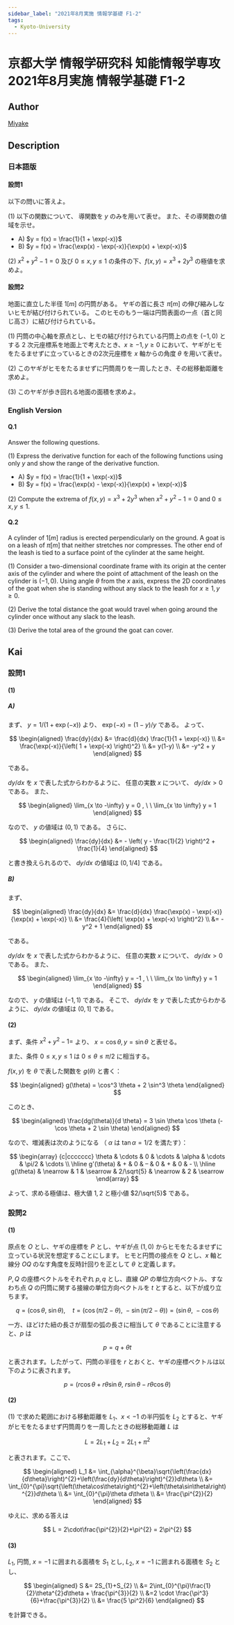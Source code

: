 ```yaml
---
sidebar_label: "2021年8月実施 情報学基礎 F1-2"
tags:
  - Kyoto-University
---
```

# 京都大学 情報学研究科 知能情報学専攻 2021年8月実施 情報学基礎 F1-2

## **Author**
[Miyake](https://miyake.github.io/exams/index.html)

## **Description**
### 日本語版
#### 設問1
以下の問いに答えよ。

(1) 以下の関数について、 導関数を $y$ のみを用いて表せ。 また、その導関数の値域を示せ。

 - A) $y = f(x) = \frac{1}{1 + \exp(-x)}$
 - B) $y = f(x) = \frac{\exp(x) - \exp(-x)}{\exp(x) + \exp(-x)}$

(2) $x^2 + y^2 - 1 = 0$ 及び $0 \le x,y \le 1$ の条件の下、$f(x, y) = x^3 + 2y^3$ の極値を求めよ。

#### 設問2
地面に直立した半径 $1[m]$ の円筒がある。 ヤギの首に長さ $\pi[m]$ の伸び縮みしないヒモが結び付けられている。 このヒモのもう一端は円筒表面の一点（首と同じ高さ）に結び付けられている。

(1) 円筒の中心軸を原点とし、ヒモの結び付けられている円筒上の点を $(-1,0)$ とする $2$ 次元座標系を地面上で考えたとき、$x \ge -1, y \ge 0$ において、ヤギがヒモをたるませずに立っているときの2次元座標を $x$ 軸からの角度 $\theta$ を用いて表せ。

(2) このヤギがヒモをたるませずに円筒周りを一周したとき、その総移動距離を求めよ。

(3) このヤギが歩き回れる地面の面積を求めよ。


### English Version
#### Q.1
Answer the following questions.

(1) Express the derivative function for each of the following functions using only $y$ and show the range of the derivative function.

 - A) $y = f(x) = \frac{1}{1 + \exp(-x)}$
 - B) $y = f(x) = \frac{\exp(x) - \exp(-x)}{\exp(x) + \exp(-x)}$

(2) Compute the extrema of $f(x, y) = x^3 + 2y^3$ when $x^2 + y^2 - 1 = 0$ and $0 \le x,y \le 1$.

#### Q.2
A cylinder of $1[m]$ radius is erected perpendicularly on the ground. A goat is on a leash
of $\pi[m]$ that neither stretches nor compresses. The other end of the leash is tied to a surface
point of the cylinder at the same height.

(1) Consider a two-dimensional coordinate frame with its origin at the center axis of the
cylinder and where the point of attachment of the leash on the cylinder is $(-1, 0)$.
Using angle $\theta$ from the $x$ axis, express the 2D coordinates of the goat when she is standing without any slack to the leash for $x \ge 1,y \ge 0$.

(2) Derive the total distance the goat would travel when going around the cylinder once without
any slack to the leash.

(3) Derive the total area of the ground the goat can cover.

## **Kai**
### 設問1
#### (1)
##### A) 
まず、 $y=1/(1+\exp(-x))$ より、 $\exp(-x) = (1-y)/y$ である。
よって、

$$
\begin{aligned}
\frac{dy}{dx}
&= \frac{d}{dx} \frac{1}{1 + \exp(-x)}
\\
&= \frac{\exp(-x)}{\left( 1 + \exp(-x) \right)^2}
\\
&= y(1-y)
\\
&= -y^2 + y
\end{aligned}
$$

である。

$dy/dx$ を $x$ で表した式からわかるように、
任意の実数 $x$ について、 $dy/dx \gt 0$ である。
また、

$$
\begin{aligned}
\lim_{x \to -\infty} y = 0
, \ \ 
\lim_{x \to \infty} y = 1
\end{aligned}
$$

なので、 $y$ の値域は $(0,1)$ である。
さらに、

$$
\begin{aligned}
\frac{dy}{dx}
&= - \left( y - \frac{1}{2} \right)^2 + \frac{1}{4}
\end{aligned}
$$

と書き換えられるので、 $dy/dx$ の値域は $(0,1/4]$ である。

##### B)
まず、

$$
\begin{aligned}
\frac{dy}{dx}
&= \frac{d}{dx} \frac{\exp(x) - \exp(-x)}{\exp(x) + \exp(-x)}
\\
&= \frac{4}{\left( \exp(x) + \exp(-x) \right)^2}
\\
&= -y^2 + 1
\end{aligned}
$$

である。

$dy/dx$ を $x$ で表した式からわかるように、
任意の実数 $x$ について、 $dy/dx \gt 0$ である。
また、

$$
\begin{aligned}
\lim_{x \to -\infty} y = -1
, \ \ 
\lim_{x \to \infty} y = 1
\end{aligned}
$$

なので、 $y$ の値域は $(-1,1)$ である。
そこで、 $dy/dx$ を $y$ で表した式からわかるように、
$dy/dx$ の値域は $(0,1]$ である。

#### (2)
まず、条件 $x^2+y^2-1=$ より、 $x = \cos \theta, y = \sin \theta$ と表せる。

また、条件 $0 \leq x, y \leq 1$ は $0 \leq \theta \leq \pi/2$ に相当する。

$f(x,y)$ を $\theta$ で表した関数を $g(\theta)$ と書く：

$$
\begin{aligned}
g(\theta) = \cos^3 \theta + 2 \sin^3 \theta
\end{aligned}
$$

このとき、

$$
\begin{aligned}
\frac{dg(\theta)}{d \theta} = 3 \sin \theta \cos \theta (- \cos \theta + 2 \sin \theta)
\end{aligned}
$$

なので、増減表は次のようになる
（ $\alpha$ は $\tan \alpha = 1/2$ を満たす）：

$$
\begin{array}
{c|ccccccc}
\theta     & \cdots & 0 & \cdots & \alpha & \cdots & \pi/2 & \cdots \\ \hline
g'(\theta) & + & 0 & – & 0 & + & 0 & - \\ \hline
g(\theta)  & \nearrow & 1 & \searrow & 2/\sqrt{5} & \nearrow & 2 & \searrow
\end{array}
$$

よって、求める極値は、極大値 $1,2$ と極小値 $2/\sqrt{5}$ である。

### 設問2
#### (1)
原点を $O$ とし、ヤギの座標を $P$ とし、ヤギが点 $(1,0)$ からヒモをたるませずに立っている状況を想定することにします。
ヒモと円筒の接点を $Q$ とし、$x$ 軸と線分 $OQ$ のなす角度を反時計回りを正として $\theta$ と定義します。

$P, Q$ の座標ベクトルをそれぞれ $p, q$ とし、直線 $QP$ の単位方向ベクトル、すなわち点 $Q$ の円筒に関する接線の単位方向ベクトルを $t$ とすると、以下が成り立ちます。

$$
q = (\cos\theta,~\sin\theta),\quad t = (\cos(\pi/2-\theta),~-\sin(\pi/2-\theta))=(\sin\theta,~-\cos\theta)
$$

一方、ほどけた紐の長さが扇型の弧の長さに相当して $\theta$ であることに注意すると、$p$ は

$$
p = q + \theta t
$$

と表されます。したがって、円筒の半径を $r$ とおくと、ヤギの座標ベクトルは以下のように表されます。

$$
p = (r\cos\theta+r\theta\sin\theta,~r\sin\theta-r\theta\cos\theta)
$$

#### (2)
(1) で求めた範囲における移動距離を $L_1$、$x < -1$ の半円弧を $L_2$ とすると、ヤギがヒモをたるませず円筒周りを一周したときの総移動距離 $L$ は

$$
L = 2L_{1}+L_{2} = 2L_{1}+\pi^{2}
$$

と表されます。ここで、

$$
\begin{aligned}
L_1 &= \int_{\alpha}^{\beta}\sqrt{\left(\frac{dx}{d\theta}\right)^{2}+\left(\frac{dy}{d\theta}\right)^{2}}d\theta \\
&= \int_{0}^{\pi}\sqrt{\left(\theta\cos\theta\right)^{2}+\left(\theta\sin\theta\right)^{2}}d\theta \\
&= \int_{0}^{\pi}\theta d\theta \\
&= \frac{\pi^{2}}{2}
\end{aligned}
$$

ゆえに、求める答えは

$$
L = 2\cdot\frac{\pi^{2}}{2}+\pi^{2} = 2\pi^{2}
$$

#### (3)
$L_1$, 円筒, $x = -1$ に囲まれる面積を $S_1$ とし, $L_2$, $x = -1$ に囲まれる面積を $S_2$ とし、

$$
\begin{aligned}
S &= 2S_{1}+S_{2} \\
&= 2\int_{0}^{\pi}\frac{1}{2}\theta^{2}d\theta + \frac{\pi^{3}}{2} \\
&=2 \cdot \frac{\pi^3}{6}+\frac{\pi^{3}}{2} \\
&= \frac{5 \pi^2}{6}
\end{aligned}
$$

を計算できる。